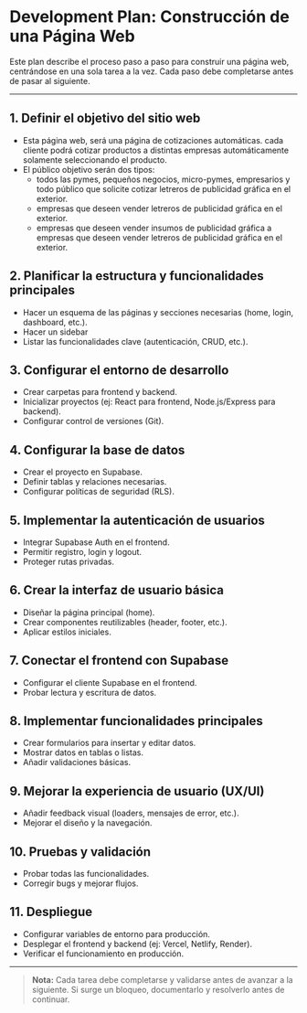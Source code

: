 # Development Plan: Construcción de una Página Web

Este plan describe el proceso paso a paso para construir una página web, centrándose en una sola tarea a la vez. Cada paso debe completarse antes de pasar al siguiente.

---

## 1. Definir el objetivo del sitio web
- Esta página web, será una página de cotizaciones automáticas. cada cliente podrá cotizar productos a distintas empresas automáticamente solamente seleccionando el producto.
- El público objetivo serán dos tipos:
    - todos las pymes, pequeños negocios, micro-pymes, empresarios y todo público que solicite cotizar letreros de publicidad gráfica en el exterior.
    - empresas que deseen vender letreros de publicidad gráfica en el exterior.
    - empresas que deseen vender insumos de publicidad gráfica a empresas que deseen vender letreros de publicidad gráfica en el exterior.

## 2. Planificar la estructura y funcionalidades principales
- Hacer un esquema de las páginas y secciones necesarias (home, login, dashboard, etc.).
- Hacer un sidebar
- Listar las funcionalidades clave (autenticación, CRUD, etc.).

## 3. Configurar el entorno de desarrollo
- Crear carpetas para frontend y backend.
- Inicializar proyectos (ej: React para frontend, Node.js/Express para backend).
- Configurar control de versiones (Git).

## 4. Configurar la base de datos
- Crear el proyecto en Supabase.
- Definir tablas y relaciones necesarias.
- Configurar políticas de seguridad (RLS).

## 5. Implementar la autenticación de usuarios
- Integrar Supabase Auth en el frontend.
- Permitir registro, login y logout.
- Proteger rutas privadas.

## 6. Crear la interfaz de usuario básica
- Diseñar la página principal (home).
- Crear componentes reutilizables (header, footer, etc.).
- Aplicar estilos iniciales.

## 7. Conectar el frontend con Supabase
- Configurar el cliente Supabase en el frontend.
- Probar lectura y escritura de datos.

## 8. Implementar funcionalidades principales
- Crear formularios para insertar y editar datos.
- Mostrar datos en tablas o listas.
- Añadir validaciones básicas.

## 9. Mejorar la experiencia de usuario (UX/UI)
- Añadir feedback visual (loaders, mensajes de error, etc.).
- Mejorar el diseño y la navegación.

## 10. Pruebas y validación
- Probar todas las funcionalidades.
- Corregir bugs y mejorar flujos.

## 11. Despliegue
- Configurar variables de entorno para producción.
- Desplegar el frontend y backend (ej: Vercel, Netlify, Render).
- Verificar el funcionamiento en producción.

---

> **Nota:** Cada tarea debe completarse y validarse antes de avanzar a la siguiente. Si surge un bloqueo, documentarlo y resolverlo antes de continuar.

